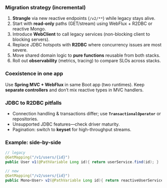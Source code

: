 ### Migration strategy (incremental)
1. **Strangle** via new reactive endpoints (`/v2/**`) while legacy stays alive.
2. Start with **read-only** paths (GET/stream) using WebFlux + R2DBC or reactive Mongo.
3. Introduce **WebClient** to call legacy services (non-blocking client to blocking servers).
4. Replace JDBC hotspots with **R2DBC** where concurrency issues are most severe.
5. Move shared domain logic to **pure functions** reusable from both stacks.
6. Roll out **observability** (metrics, tracing) to compare SLOs across stacks.

### Coexistence in one app
Use **Spring MVC + WebFlux** in same Boot app (two runtimes). Keep **separate controllers** and don’t mix reactive types in MVC handlers.

### JDBC to R2DBC pitfalls
- Connection handling & transactions differ; use **`TransactionalOperator`** or repositories.
- Unsupported JDBC features—check driver maturity.
- Pagination: switch to **keyset** for high-throughput streams.

### Example: side-by-side
```java
// legacy
@GetMapping("/v1/users/{id}")
public User v1(@PathVariable Long id){ return userService.find(id); }

// new
@GetMapping("/v2/users/{id}")
public Mono<User> v2(@PathVariable Long id){ return reactiveUserService.find(id); }
```
